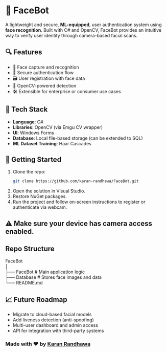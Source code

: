 # 🧠 FaceBot

A lightweight and secure, **ML-equipped**, user authentication system using **face recognition**. Built with C# and OpenCV, FaceBot provides an intuitive way to verify user identity through camera-based facial scans.

## 🔍 Features

- 📸 Face capture and recognition  
- 🔐 Secure authentication flow  
- 🗃️ User registration with face data  
- 🧠 OpenCV-powered detection  
- 🛠️ Extensible for enterprise or consumer use cases  

## 🧪 Tech Stack

- **Language**: C#  
- **Libraries**: OpenCV (via Emgu CV wrapper)  
- **UI**: Windows Forms  
- **Database**: Local file-based storage (can be extended to SQL)
- **ML Dataset Training**: Haar Cascades

## 🚀 Getting Started

1. Clone the repo:
   ```bash
   git clone https://github.com/karan-randhawa/FaceBot.git
2. Open the solution in Visual Studio.
3. Restore NuGet packages.
4. Run the project and follow on-screen instructions to register or authenticate via webcam.
   
## ⚠️ Make sure your device has camera access enabled.

## Repo Structure
FaceBot\
│\
├── FaceBot            # Main application logic\
├── Database           # Stores face images and data\
└── README.md

## 📈 Future Roadmap
 - Migrate to cloud-based facial models
 - Add liveness detection (anti-spoofing)
 - Multi-user dashboard and admin access
 - API for integration with third-party systems

### Made with ❤️ by [Karan Randhawa](https://www.github.com/karan-randhawa)
